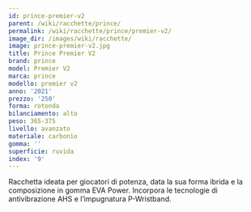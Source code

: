 ```yaml
---
id: prince-premier-v2
parent: /wiki/racchette/prince/
permalink: /wiki/racchette/prince/premier-v2/
image_dir: /images/wiki/racchette/
image: prince-premier-v2.jpg
title: Prince Premier V2
brand: prince
model: Premier V2
marca: prince
modello: premier v2
anno: '2021'
prezzo: '250'
forma: rotonda
bilanciamento: alto
peso: 365-375
livello: avanzato
materiale: carbonio
gomma: ''
superficie: ruvida
index: '9'
---
```

Racchetta ideata per giocatori di potenza, data la sua forma ibrida e la composizione in gomma EVA Power. Incorpora le tecnologie di antivibrazione AHS e l’impugnatura P-Wristband.